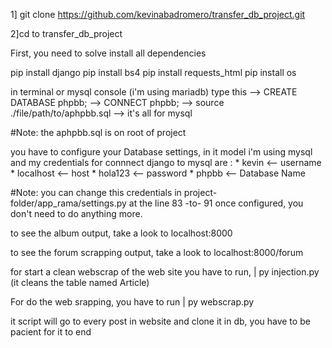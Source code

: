 1] git clone https://github.com/kevinabadromero/transfer_db_project.git

2]cd to transfer_db_project

First, you need to solve install all dependencies

pip install django
pip install bs4
pip install requests_html
pip install os
      
      
      
in terminal or mysql console (i'm using mariadb) type this
--> CREATE DATABASE phpbb;
--> CONNECT phpbb;
--> source ./file/path/to/aphpbb.sql
--> it's all for mysql

#Note: the aphpbb.sql is on root of project

you have to configure your Database settings, in it model i'm using mysql and my credentials for connnect django to mysql are :
    * kevin <-- username
    * localhost <-- host
    * hola123 <-- password
    * phpbb <-- Database Name

#Note: you can change this credentials in project-folder/app_rama/settings.py at the line 83 -to- 91
once configured, you don't need to do anything more.

to see the album output, take a look to localhost:8000

to see the forum scrapping output, take a look to localhost:8000/forum

for start a clean webscrap of the web site you have to run, | py injection.py (it cleans the table named Article)

For do the web srapping, you have to run | py webscrap.py

it script will go to every post in website and clone it in db, you have to be pacient for it to end
